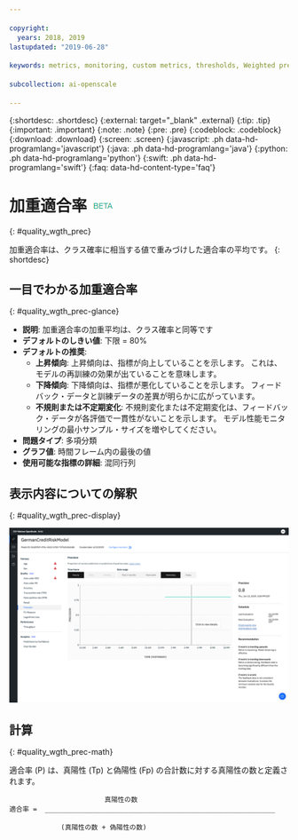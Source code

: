 ```yaml
---

copyright:
  years: 2018, 2019
lastupdated: "2019-06-28"

keywords: metrics, monitoring, custom metrics, thresholds, Weighted precision

subcollection: ai-openscale

---
```


{:shortdesc: .shortdesc}
{:external: target="_blank" .external}
{:tip: .tip}
{:important: .important}
{:note: .note}
{:pre: .pre}
{:codeblock: .codeblock}
{:download: .download}
{:screen: .screen}
{:javascript: .ph data-hd-programlang='javascript'}
{:java: .ph data-hd-programlang='java'}
{:python: .ph data-hd-programlang='python'}
{:swift: .ph data-hd-programlang='swift'}
{:faq: data-hd-content-type='faq'}

# 加重適合率 ![ベータ・タグ](images/beta.png)
{: #quality_wgth_prec}

加重適合率は、クラス確率に相当する値で重みづけした適合率の平均です。
{: shortdesc}

## 一目でわかる加重適合率
{: #quality_wgth_prec-glance}

- **説明**: 加重適合率の加重平均は、クラス確率と同等です
- **デフォルトのしきい値**: 下限 = 80%
- **デフォルトの推奨**:
   - **上昇傾向**: 上昇傾向は、指標が向上していることを示します。 これは、モデルの再訓練の効果が出ていることを意味します。
   - **下降傾向**: 下降傾向は、指標が悪化していることを示します。 フィードバック・データと訓練データの差異が明らかに広がっています。
   - **不規則または不定期変化**: 不規則変化または不定期変化は、フィードバック・データが各評価で一貫性がないことを示します。 モデル性能モニタリングの最小サンプル・サイズを増やしてください。
- **問題タイプ**: 多項分類
- **グラフ値**: 時間フレーム内の最後の値
- **使用可能な指標の詳細**: 混同行列

## 表示内容についての解釈
{: #quality_wgth_prec-display}

![加重適合率グラフが表示されています。](images/quality-precision.png)

## 計算
{: #quality_wgth_prec-math}

適合率 (P) は、真陽性 (Tp) と偽陽性 (Fp) の合計数に対する真陽性の数と定義されます。


```
                        真陽性の数
適合率 =  __________________________________________________________

             (真陽性の数 + 偽陽性の数)
```
